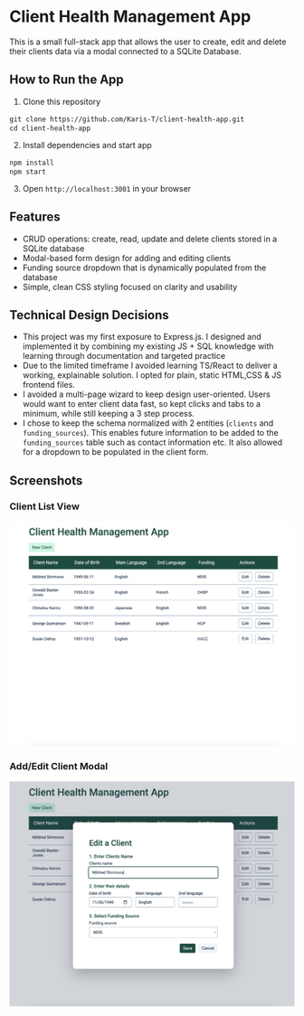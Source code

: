 # Client Health Management App
This is a small full-stack app that allows the user to create, edit and delete their clients data via a modal connected to a SQLite Database.

## How to Run the App
1. Clone this repository
```
git clone https://github.com/Karis-T/client-health-app.git
cd client-health-app
```
2. Install dependencies and start app
```
npm install
npm start
```
3. Open `http://localhost:3001` in your browser

## Features
* CRUD operations: create, read, update and delete clients stored in a SQLite database
* Modal-based form design for adding and editing clients
* Funding source dropdown that is dynamically populated from the database
* Simple, clean CSS styling focused on clarity and usability

## Technical Design Decisions
* This project was my first exposure to Express.js. I designed and implemented it by combining my existing JS + SQL knowledge with learning through documentation and targeted practice
* Due to the limited timeframe I avoided learning TS/React to deliver a working, explainable solution. I opted for plain, static HTML,CSS & JS frontend files.
* I avoided a multi-page wizard to keep design user-oriented. Users would want to enter client data fast, so kept clicks and tabs to a minimum, while still keeping a 3 step process.
* I chose to keep the schema normalized with 2 entities (`clients` and `funding_sources`). This enables future information to be added to the `funding_sources` table such as contact information etc. It also allowed for a dropdown to be populated in the client form.

## Screenshots
### Client List View
![Client list](public/screenshot-list.png)

### Add/Edit Client Modal
![Add/Edit modal](public/screenshot-modal.png)